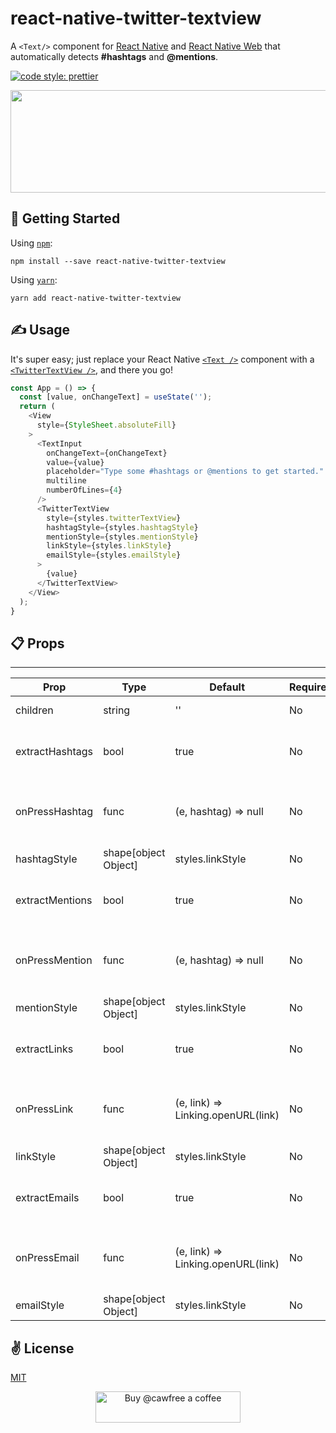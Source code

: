 # react-native-twitter-textview
A `<Text/>` component for [React Native](https://facebook.github.io/react-native) and [React Native Web](https://github.com/necolas/react-native-web) that automatically detects **#hashtags** and **@mentions**.

<a href="#badge"><img alt="code style: prettier" src="https://img.shields.io/badge/code_style-prettier-ff69b4.svg?style=flat-square"></a>

<p align="center">
  <img src="./bin/out.gif" width="600" height="164">
</p>

## 🚀 Getting Started
Using [`npm`](https://www.npmjs.com/package/react-native-twitter-textview):

```
npm install --save react-native-twitter-textview
```

Using [`yarn`](https://www.npmjs.com/package/react-native-twitter-textview):

```
yarn add react-native-twitter-textview
```

## ✍️ Usage
It's super easy; just replace your React Native [`<Text />`](https://facebook.github.io/react-native/docs/text.html) component with a [`<TwitterTextView />`](./TwitterText/src/components/TwitterTextView), and there you go!

```javascript
const App = () => {
  const [value, onChangeText] = useState('');
  return (
    <View
      style={StyleSheet.absoluteFill}
    >
      <TextInput
        onChangeText={onChangeText}
        value={value}
        placeholder="Type some #hashtags or @mentions to get started."
        multiline
        numberOfLines={4}
      />
      <TwitterTextView
        style={styles.twitterTextView}
        hashtagStyle={styles.hashtagStyle}
        mentionStyle={styles.mentionStyle}
        linkStyle={styles.linkStyle}
        emailStyle={styles.emailStyle}
      >
        {value}
      </TwitterTextView>
    </View>
  );
}
```

## 📋 Props
-----
Prop                  | Type     | Default                   | Required | Description
--------------------- | -------- | ------------------------- | -------- | -----------
children|string|''|No|The text to render.
extractHashtags|bool|true|No|Whether you wish to support hashtags.
onPressHashtag|func|(e, hashtag) => null|No|Called when a detected hashtag is clicked.
hashtagStyle|shape[object Object]|styles.linkStyle|No|Hashtag style.
extractMentions|bool|true|No|Whether you wish to support mentions.
onPressMention|func|(e, hashtag) => null|No|Called when a detected mention is clicked.
mentionStyle|shape[object Object]|styles.linkStyle|No|Mention style.
extractLinks|bool|true|No|Whether you wish to support links.
onPressLink|func|(e, link) => Linking.openURL(link)|No|Called when a detected link is clicked.
linkStyle|shape[object Object]|styles.linkStyle|No|Link style.
extractEmails|bool|true|No|Whether you wish to support emails.
onPressEmail|func|(e, link) => Linking.openURL(link)|No|Called when a detected email is clicked.
emailStyle|shape[object Object]|styles.linkStyle|No|Email style.

## ✌️ License
[MIT](https://opensource.org/licenses/MIT)

<p align="center">
  <a href="https://www.buymeacoffee.com/cawfree">
    <img src="https://cdn.buymeacoffee.com/buttons/default-orange.png" alt="Buy @cawfree a coffee" width="232" height="50" />
  </a>
</p>

